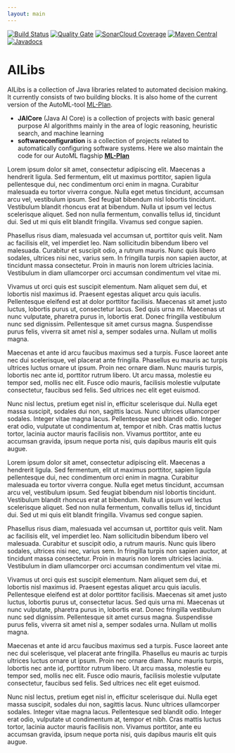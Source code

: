 ```yaml
---
layout: main
---
```

[![Build Status](https://travis-ci.com/fmohr/AILibs.svg?branch=dev)](https://travis-ci.com/fmohr/AILibs)
[![Quality Gate](https://sonarcloud.io/api/project_badges/measure?project=starlibs.ailibs&metric=alert_status)](https://sonarcloud.io/dashboard/index/starlibs.ailibs)
[![SonarCloud Coverage](https://sonarcloud.io/api/project_badges/measure?project=starlibs.ailibs&metric=coverage)](https://sonarcloud.io/component_measures?id=starlibs.ailibs&metric=coverage&view=list)
[![Maven Central](https://maven-badges.herokuapp.com/maven-central/ai.libs/jaicore-basic/badge.svg)](https://search.maven.org/#search%7Cgav%7C1%7Cg%3A"ai.libs)
[![Javadocs](https://javadoc.io/badge/ai.libs/jaicore-basic.svg)](https://javadoc.io/doc/ai.libs/jaicore-basic)


# AILibs
AILibs is a collection of Java libraries related to automated decision making. It currently consists of two building blocks. It is also home of the current version of the AutoML-tool [ML-Plan](https://github.com/fmohr/AILibs/tree/master/softwareconfiguration/mlplan).

* **JAICore** (Java AI Core) is a collection of projects with basic general purpose AI algorithms mainly in the area of logic reasoning, heuristic search, and machine learning
* **softwareconfiguration** is a collection of projects related to automatically configuring software systems. Here we also maintain the code for our AutoML flagship **[ML-Plan](https://fmohr.github.io/AILibs/projects/mlplan)**



Lorem ipsum dolor sit amet, consectetur adipiscing elit. Maecenas a hendrerit ligula. Sed fermentum, elit ut maximus porttitor, sapien ligula pellentesque dui, nec condimentum orci enim in magna. Curabitur malesuada eu tortor viverra congue. Nulla eget metus tincidunt, accumsan arcu vel, vestibulum ipsum. Sed feugiat bibendum nisl lobortis tincidunt. Vestibulum blandit rhoncus erat at bibendum. Nulla ut ipsum vel lectus scelerisque aliquet. Sed non nulla fermentum, convallis tellus id, tincidunt dui. Sed ut mi quis elit blandit fringilla. Vivamus sed congue sapien.

Phasellus risus diam, malesuada vel accumsan ut, porttitor quis velit. Nam ac facilisis elit, vel imperdiet leo. Nam sollicitudin bibendum libero vel malesuada. Curabitur et suscipit odio, a rutrum mauris. Nunc quis libero sodales, ultrices nisi nec, varius sem. In fringilla turpis non sapien auctor, at tincidunt massa consectetur. Proin in mauris non lorem ultricies lacinia. Vestibulum in diam ullamcorper orci accumsan condimentum vel vitae mi.

Vivamus ut orci quis est suscipit elementum. Nam aliquet sem dui, et lobortis nisl maximus id. Praesent egestas aliquet arcu quis iaculis. Pellentesque eleifend est at dolor porttitor facilisis. Maecenas sit amet justo luctus, lobortis purus ut, consectetur lacus. Sed quis urna mi. Maecenas ut nunc vulputate, pharetra purus in, lobortis erat. Donec fringilla vestibulum nunc sed dignissim. Pellentesque sit amet cursus magna. Suspendisse purus felis, viverra sit amet nisl a, semper sodales urna. Nullam ut mollis magna.

Maecenas et ante id arcu faucibus maximus sed a turpis. Fusce laoreet ante nec dui scelerisque, vel placerat ante fringilla. Phasellus eu mauris ac turpis ultrices luctus ornare ut ipsum. Proin nec ornare diam. Nunc mauris turpis, lobortis nec ante id, porttitor rutrum libero. Ut arcu massa, molestie eu tempor sed, mollis nec elit. Fusce odio mauris, facilisis molestie vulputate consectetur, faucibus sed felis. Sed ultrices nec elit eget euismod.

Nunc nisl lectus, pretium eget nisl in, efficitur scelerisque dui. Nulla eget massa suscipit, sodales dui non, sagittis lacus. Nunc ultrices ullamcorper sodales. Integer vitae magna lacus. Pellentesque sed blandit odio. Integer erat odio, vulputate ut condimentum at, tempor et nibh. Cras mattis luctus tortor, lacinia auctor mauris facilisis non. Vivamus porttitor, ante eu accumsan gravida, ipsum neque porta nisi, quis dapibus mauris elit quis augue. 



Lorem ipsum dolor sit amet, consectetur adipiscing elit. Maecenas a hendrerit ligula. Sed fermentum, elit ut maximus porttitor, sapien ligula pellentesque dui, nec condimentum orci enim in magna. Curabitur malesuada eu tortor viverra congue. Nulla eget metus tincidunt, accumsan arcu vel, vestibulum ipsum. Sed feugiat bibendum nisl lobortis tincidunt. Vestibulum blandit rhoncus erat at bibendum. Nulla ut ipsum vel lectus scelerisque aliquet. Sed non nulla fermentum, convallis tellus id, tincidunt dui. Sed ut mi quis elit blandit fringilla. Vivamus sed congue sapien.

Phasellus risus diam, malesuada vel accumsan ut, porttitor quis velit. Nam ac facilisis elit, vel imperdiet leo. Nam sollicitudin bibendum libero vel malesuada. Curabitur et suscipit odio, a rutrum mauris. Nunc quis libero sodales, ultrices nisi nec, varius sem. In fringilla turpis non sapien auctor, at tincidunt massa consectetur. Proin in mauris non lorem ultricies lacinia. Vestibulum in diam ullamcorper orci accumsan condimentum vel vitae mi.

Vivamus ut orci quis est suscipit elementum. Nam aliquet sem dui, et lobortis nisl maximus id. Praesent egestas aliquet arcu quis iaculis. Pellentesque eleifend est at dolor porttitor facilisis. Maecenas sit amet justo luctus, lobortis purus ut, consectetur lacus. Sed quis urna mi. Maecenas ut nunc vulputate, pharetra purus in, lobortis erat. Donec fringilla vestibulum nunc sed dignissim. Pellentesque sit amet cursus magna. Suspendisse purus felis, viverra sit amet nisl a, semper sodales urna. Nullam ut mollis magna.

Maecenas et ante id arcu faucibus maximus sed a turpis. Fusce laoreet ante nec dui scelerisque, vel placerat ante fringilla. Phasellus eu mauris ac turpis ultrices luctus ornare ut ipsum. Proin nec ornare diam. Nunc mauris turpis, lobortis nec ante id, porttitor rutrum libero. Ut arcu massa, molestie eu tempor sed, mollis nec elit. Fusce odio mauris, facilisis molestie vulputate consectetur, faucibus sed felis. Sed ultrices nec elit eget euismod.

Nunc nisl lectus, pretium eget nisl in, efficitur scelerisque dui. Nulla eget massa suscipit, sodales dui non, sagittis lacus. Nunc ultrices ullamcorper sodales. Integer vitae magna lacus. Pellentesque sed blandit odio. Integer erat odio, vulputate ut condimentum at, tempor et nibh. Cras mattis luctus tortor, lacinia auctor mauris facilisis non. Vivamus porttitor, ante eu accumsan gravida, ipsum neque porta nisi, quis dapibus mauris elit quis augue. 